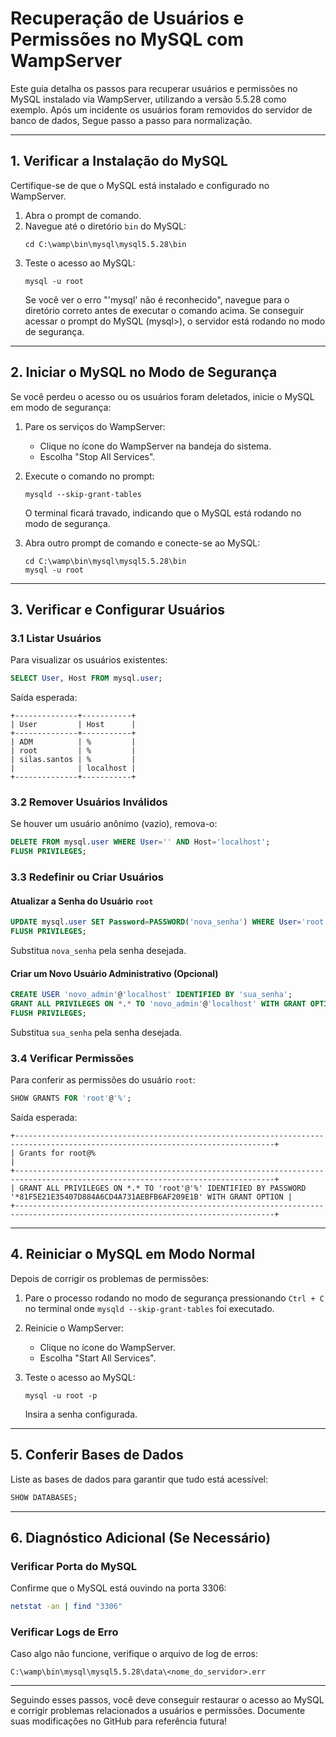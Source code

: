 # Recuperação de Usuários e Permissões no MySQL com WampServer

Este guia detalha os passos para recuperar usuários e permissões no MySQL instalado via WampServer, utilizando a versão 5.5.28 como exemplo.
Após um incidente os usuários foram removidos do servidor de banco de dados, Segue passo a passo para normalização.

---

## 1. Verificar a Instalação do MySQL
Certifique-se de que o MySQL está instalado e configurado no WampServer.

1. Abra o prompt de comando.
2. Navegue até o diretório `bin` do MySQL:
   ```
   cd C:\wamp\bin\mysql\mysql5.5.28\bin
   ```
3. Teste o acesso ao MySQL:
   ```
   mysql -u root
   ```
   Se você ver o erro "'mysql' não é reconhecido", navegue para o diretório correto antes de executar o comando acima.
   Se conseguir acessar o prompt do MySQL (mysql>), o servidor está rodando no modo de segurança.
---

## 2. Iniciar o MySQL no Modo de Segurança
Se você perdeu o acesso ou os usuários foram deletados, inicie o MySQL em modo de segurança:

1. Pare os serviços do WampServer:
   - Clique no ícone do WampServer na bandeja do sistema.
   - Escolha "Stop All Services".

2. Execute o comando no prompt:
   ```
   mysqld --skip-grant-tables
   ```
   O terminal ficará travado, indicando que o MySQL está rodando no modo de segurança.

3. Abra outro prompt de comando e conecte-se ao MySQL:
   ```
   cd C:\wamp\bin\mysql\mysql5.5.28\bin
   mysql -u root
   ```

---

## 3. Verificar e Configurar Usuários

### 3.1 Listar Usuários
Para visualizar os usuários existentes:
```sql
SELECT User, Host FROM mysql.user;
```

Saída esperada:
```
+--------------+-----------+
| User         | Host      |
+--------------+-----------+
| ADM          | %         |
| root         | %         |
| silas.santos | %         |
|              | localhost |
+--------------+-----------+
```

### 3.2 Remover Usuários Inválidos
Se houver um usuário anônimo (vazio), remova-o:
```sql
DELETE FROM mysql.user WHERE User='' AND Host='localhost';
FLUSH PRIVILEGES;
```

### 3.3 Redefinir ou Criar Usuários
#### Atualizar a Senha do Usuário `root`
```sql
UPDATE mysql.user SET Password=PASSWORD('nova_senha') WHERE User='root';
FLUSH PRIVILEGES;
```
Substitua `nova_senha` pela senha desejada.

#### Criar um Novo Usuário Administrativo (Opcional)
```sql
CREATE USER 'novo_admin'@'localhost' IDENTIFIED BY 'sua_senha';
GRANT ALL PRIVILEGES ON *.* TO 'novo_admin'@'localhost' WITH GRANT OPTION;
FLUSH PRIVILEGES;
```
Substitua `sua_senha` pela senha desejada.

### 3.4 Verificar Permissões
Para conferir as permissões do usuário `root`:
```sql
SHOW GRANTS FOR 'root'@'%';
```
Saída esperada:
```
+--------------------------------------------------------------------------------------------------------------------------------+
| Grants for root@%                                                                                                              |
+--------------------------------------------------------------------------------------------------------------------------------+
| GRANT ALL PRIVILEGES ON *.* TO 'root'@'%' IDENTIFIED BY PASSWORD '*81F5E21E35407D884A6CD4A731AEBFB6AF209E1B' WITH GRANT OPTION |
+--------------------------------------------------------------------------------------------------------------------------------+
```

---

## 4. Reiniciar o MySQL em Modo Normal
Depois de corrigir os problemas de permissões:

1. Pare o processo rodando no modo de segurança pressionando `Ctrl + C` no terminal onde `mysqld --skip-grant-tables` foi executado.

2. Reinicie o WampServer:
   - Clique no ícone do WampServer.
   - Escolha "Start All Services".

3. Teste o acesso ao MySQL:
   ```
   mysql -u root -p
   ```
   Insira a senha configurada.

---

## 5. Conferir Bases de Dados
Liste as bases de dados para garantir que tudo está acessível:
```sql
SHOW DATABASES;
```

---

## 6. Diagnóstico Adicional (Se Necessário)

### Verificar Porta do MySQL
Confirme que o MySQL está ouvindo na porta 3306:
```bash
netstat -an | find "3306"
```

### Verificar Logs de Erro
Caso algo não funcione, verifique o arquivo de log de erros:
```
C:\wamp\bin\mysql\mysql5.5.28\data\<nome_do_servidor>.err
```

---

Seguindo esses passos, você deve conseguir restaurar o acesso ao MySQL e corrigir problemas relacionados a usuários e permissões. Documente suas modificações no GitHub para referência futura!

